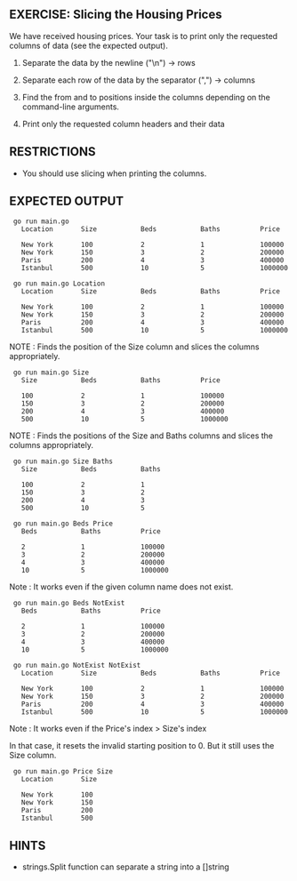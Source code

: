 ## EXERCISE: Slicing the Housing Prices

 We have received housing prices. Your task is to print only the requested
 columns of data (see the expected output).

 1. Separate the data by the newline ("\n") -> rows

 2. Separate each row of the data by the separator (",") -> columns

 3. Find the from and to positions inside the columns depending
    on the command-line arguments.

 4. Print only the requested column headers and their data


## RESTRICTIONS

 + You should use slicing when printing the columns.


## EXPECTED OUTPUT
```
 go run main.go
   Location       Size           Beds           Baths          Price

   New York       100            2              1              100000
   New York       150            3              2              200000
   Paris          200            4              3              400000
   Istanbul       500            10             5              1000000
```
```
 go run main.go Location
   Location       Size           Beds           Baths          Price

   New York       100            2              1              100000
   New York       150            3              2              200000
   Paris          200            4              3              400000
   Istanbul       500            10             5              1000000
```

 NOTE : Finds the position of the Size column and slices the columns
        appropriately.
```
 go run main.go Size
   Size           Beds           Baths          Price

   100            2              1              100000
   150            3              2              200000
   200            4              3              400000
   500            10             5              1000000
```

 NOTE : Finds the positions of the Size and Baths columns and
         slices the columns appropriately.
```
 go run main.go Size Baths
   Size           Beds           Baths

   100            2              1
   150            3              2
   200            4              3
   500            10             5
```
```
 go run main.go Beds Price
   Beds           Baths          Price

   2              1              100000
   3              2              200000
   4              3              400000
   10             5              1000000
```

 Note : It works even if the given column name does not exist.
```
 go run main.go Beds NotExist
   Beds           Baths          Price

   2              1              100000
   3              2              200000
   4              3              400000
   10             5              1000000
```
```
 go run main.go NotExist NotExist
   Location       Size           Beds           Baths          Price

   New York       100            2              1              100000
   New York       150            3              2              200000
   Paris          200            4              3              400000
   Istanbul       500            10             5              1000000
```

Note : It works even if the Price's index > Size's index

In that case, it resets the invalid starting position to 0. But it still uses the Size column.
```
 go run main.go Price Size
   Location       Size

   New York       100
   New York       150
   Paris          200
   Istanbul       500
```

## HINTS

 + strings.Split function can separate a string into a []string